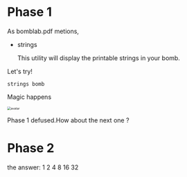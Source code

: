 # Phase 1

As bomblab.pdf metions,

* strings

  This utility will display the printable strings in your bomb.

Let's try!

```shell
strings bomb
```

Magic happens

<img src="/Users/garrychen/Documents/c and cpp/cs-app-labs/cs-app-labs/bomb-lab/phase1.jpg" alt="avatar" style="zoom:50%;" />

Phase 1 defused.How about the next one ?



# Phase 2

the answer: 1 2 4 8 16 32

